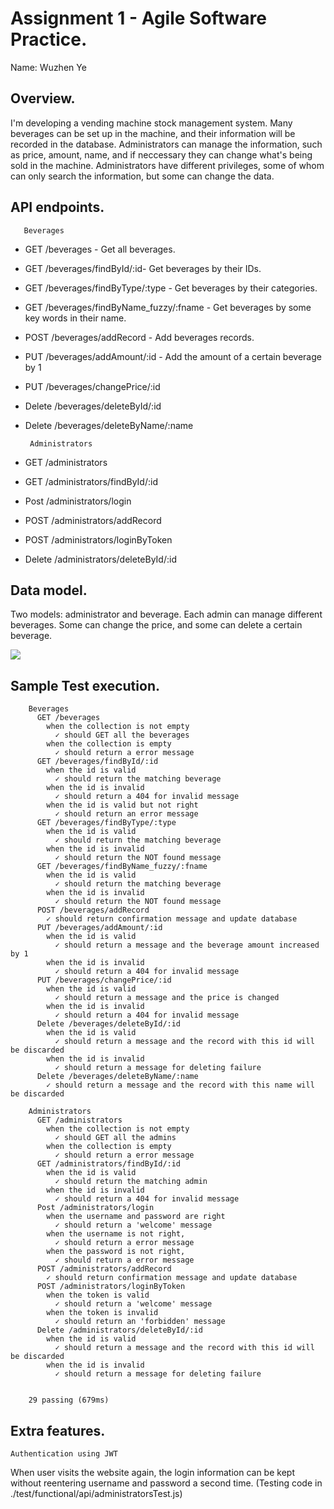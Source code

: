 # Assignment 1 - Agile Software Practice.

Name:  Wuzhen Ye 

## Overview.

I'm developing a vending machine stock management system. Many beverages can be set up in the machine, and their information will be recorded in the database. Administrators can manage the information, such as price, amount, name, and if neccessary they can change what's being sold in the machine. Administrators have different privileges, some of whom can only search the information, but some can change the data. 

## API endpoints.
       Beverages
 + GET /beverages - Get all beverages.
 + GET /beverages/findById/:id- Get beverages by their IDs.
 + GET /beverages/findByType/:type - Get beverages by their categories.
 + GET /beverages/findByName_fuzzy/:fname - Get beverages by some key words in their name.
 + POST /beverages/addRecord - Add beverages records.
 + PUT /beverages/addAmount/:id - Add the amount of a certain beverage by 1
 + PUT /beverages/changePrice/:id
 + Delete /beverages/deleteById/:id
 + Delete /beverages/deleteByName/:name
 
        Administrators
 + GET /administrators
 + GET /administrators/findById/:id
 + Post /administrators/login
 + POST /administrators/addRecord
 + POST /administrators/loginByToken
 + Delete /administrators/deleteById/:id

## Data model.

Two models: administrator and beverage. Each admin can manage different beverages. Some can change the price, and some can delete a certain beverage.

![][datamodel]


## Sample Test execution.

~~~
    Beverages
      GET /beverages
        when the collection is not empty
          ✓ should GET all the beverages
        when the collection is empty
          ✓ should return a error message
      GET /beverages/findById/:id
        when the id is valid
          ✓ should return the matching beverage
        when the id is invalid
          ✓ should return a 404 for invalid message
        when the id is valid but not right
          ✓ should return an error message
      GET /beverages/findByType/:type
        when the id is valid
          ✓ should return the matching beverage
        when the id is invalid
          ✓ should return the NOT found message
      GET /beverages/findByName_fuzzy/:fname
        when the id is valid
          ✓ should return the matching beverage
        when the id is invalid
          ✓ should return the NOT found message
      POST /beverages/addRecord
        ✓ should return confirmation message and update database
      PUT /beverages/addAmount/:id
        when the id is valid
          ✓ should return a message and the beverage amount increased by 1
        when the id is invalid
          ✓ should return a 404 for invalid message
      PUT /beverages/changePrice/:id
        when the id is valid
          ✓ should return a message and the price is changed
        when the id is invalid
          ✓ should return a 404 for invalid message
      Delete /beverages/deleteById/:id
        when the id is valid
          ✓ should return a message and the record with this id will be discarded
        when the id is invalid
          ✓ should return a message for deleting failure
      Delete /beverages/deleteByName/:name
        ✓ should return a message and the record with this name will be discarded

    Administrators
      GET /administrators
        when the collection is not empty
          ✓ should GET all the admins
        when the collection is empty
          ✓ should return a error message
      GET /administrators/findById/:id
        when the id is valid
          ✓ should return the matching admin
        when the id is invalid
          ✓ should return a 404 for invalid message
      Post /administrators/login
        when the username and password are right
          ✓ should return a 'welcome' message
        when the username is not right,
          ✓ should return a error message
        when the password is not right,
          ✓ should return a error message
      POST /administrators/addRecord
        ✓ should return confirmation message and update database
      POST /administrators/loginByToken
        when the token is valid
          ✓ should return a 'welcome' message
        when the token is invalid
          ✓ should return an 'forbidden' message
      Delete /administrators/deleteById/:id
        when the id is valid
          ✓ should return a message and the record with this id will be discarded
        when the id is invalid
          ✓ should return a message for deleting failure


    29 passing (679ms)

~~~

## Extra features.

    Authentication using JWT 
When user visits the website again, the login information can be kept without reentering username and password a second time. (Testing code in ./test/functional/api/administratorsTest.js) 


[datamodel]: ./img/data_model.png
